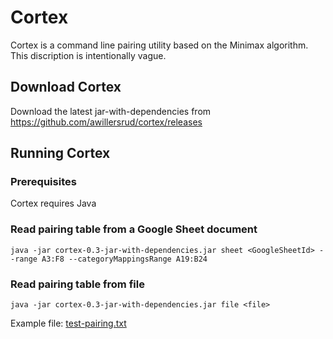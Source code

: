 # Cortex

Cortex is a command line pairing utility based on the Minimax algorithm. This discription is intentionally vague.

## Download Cortex

Download the latest jar-with-dependencies from https://github.com/awillersrud/cortex/releases

## Running Cortex

### Prerequisites

Cortex requires Java

### Read pairing table from a Google Sheet document

`java -jar cortex-0.3-jar-with-dependencies.jar sheet <GoogleSheetId> --range A3:F8 --categoryMappingsRange A19:B24`

### Read pairing table from file

`java -jar cortex-0.3-jar-with-dependencies.jar file <file>`

Example file: [test-pairing.txt](src/test/resources/test-pairing.txt)
